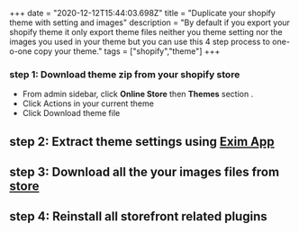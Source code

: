 +++
date = "2020-12-12T15:44:03.698Z"
title = "Duplicate your shopify theme with setting and images"
description = "By default if you export your shopify theme it only export theme files neither you theme setting nor the images you used in your theme but you can use this 4 step process to one-o-one copy your theme."
tags = ["shopify","theme"]
+++

### step 1: Download theme zip from your shopify store
- From admin sidebar, click **Online Store** then **Themes** section . 
- Click Actions in your current theme    
- Click Download theme file

## step 2: Extract theme settings using [Exim App](https://apps.shopify.com/exim-export-import-pages-blogs-theme-settings)


## step 3: Download all the your images files from [store](https://fail-early.myshopify.com/admin/settings/files)

## step 4: Reinstall all storefront related plugins


